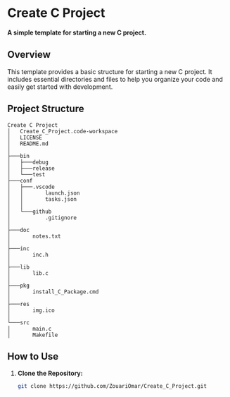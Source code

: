 # Create C Project

**A simple template for starting a new C project.**

## Overview

This template provides a basic structure for starting a new C project. It includes essential directories and files to help you organize your code and easily get started with development.

## Project Structure

```plaintext
Create C Project
│   Create_C_Project.code-workspace
│   LICENSE
│   README.md
│
├───bin
│   ├───debug
│   ├───release
│   └───test
├───conf
│   ├───.vscode
│   │       launch.json
│   │       tasks.json
│   │
│   └───github
│           .gitignore
│
├───doc
│       notes.txt
│
├───inc
│       inc.h
│
├───lib
│       lib.c
│
├───pkg
│       install_C_Package.cmd
│
├───res
│       img.ico
│
└───src
│       main.c
│       Makefile
```

## How to Use

1. **Clone the Repository:**

   ```bash
   git clone https://github.com/ZouariOmar/Create_C_Project.git
